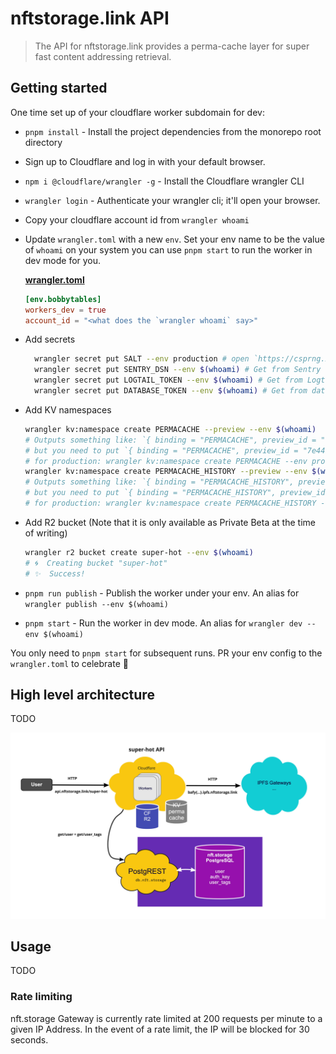 # nftstorage.link API

> The API for nftstorage.link provides a perma-cache layer for super fast content addressing retrieval.

## Getting started

One time set up of your cloudflare worker subdomain for dev:

- `pnpm install` - Install the project dependencies from the monorepo root directory
- Sign up to Cloudflare and log in with your default browser.
- `npm i @cloudflare/wrangler -g` - Install the Cloudflare wrangler CLI
- `wrangler login` - Authenticate your wrangler cli; it'll open your browser.
- Copy your cloudflare account id from `wrangler whoami`
- Update `wrangler.toml` with a new `env`. Set your env name to be the value of `whoami` on your system you can use `pnpm start` to run the worker in dev mode for you.

  [**wrangler.toml**](./wrangler.toml)

  ```toml
  [env.bobbytables]
  workers_dev = true
  account_id = "<what does the `wrangler whoami` say>"
  ```

- Add secrets

  ```sh
    wrangler secret put SALT --env production # open `https://csprng.xyz/v1/api` in the browser and use the value of `Data`
    wrangler secret put SENTRY_DSN --env $(whoami) # Get from Sentry (not required for dev)
    wrangler secret put LOGTAIL_TOKEN --env $(whoami) # Get from Logtail
    wrangler secret put DATABASE_TOKEN --env $(whoami) # Get from database account
  ```

- Add KV namespaces

  ```sh
  wrangler kv:namespace create PERMACACHE --preview --env $(whoami)
  # Outputs something like: `{ binding = "PERMACACHE", preview_id = "7e441603d1bc4d5a87f6cecb959018e4" }`
  # but you need to put `{ binding = "PERMACACHE", preview_id = "7e441603d1bc4d5a87f6cecb959018e4", id = "7e441603d1bc4d5a87f6cecb959018e4" }` inside the `kv_namespaces`.
  # for production: wrangler kv:namespace create PERMACACHE --env production
  wrangler kv:namespace create PERMACACHE_HISTORY --preview --env $(whoami)
  # Outputs something like: `{ binding = "PERMACACHE_HISTORY", preview_id = "bac8069051ee4796a305b4d3f366b930" }`
  # but you need to put `{ binding = "PERMACACHE_HISTORY", preview_id = "bac8069051ee4796a305b4d3f366b930", id = "bac8069051ee4796a305b4d3f366b930" }` inside the `kv_namespaces`.
  # for production: wrangler kv:namespace create PERMACACHE_HISTORY --env production
  ```

- Add R2 bucket (Note that it is only available as Private Beta at the time of writing)

  ```sh
  wrangler r2 bucket create super-hot --env $(whoami)
  # 🌀  Creating bucket "super-hot"
  # ✨  Success!
  ```

- `pnpm run publish` - Publish the worker under your env. An alias for `wrangler publish --env $(whoami)`
- `pnpm start` - Run the worker in dev mode. An alias for `wrangler dev --env $(whoami)`

You only need to `pnpm start` for subsequent runs. PR your env config to the `wrangler.toml` to celebrate 🎉

## High level architecture

TODO

![High level Architecture](./nftstorage.link-super-hot.jpg)

## Usage

TODO

### Rate limiting

nft.storage Gateway is currently rate limited at 200 requests per minute to a given IP Address. In the event of a rate limit, the IP will be blocked for 30 seconds.
